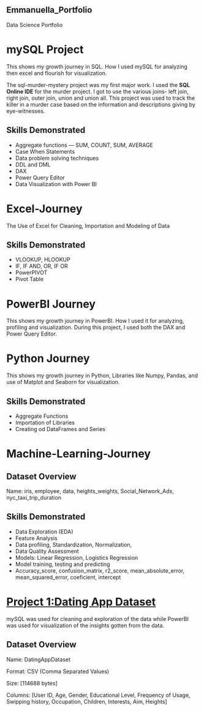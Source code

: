 ## Emmanuella_Portfolio
Data Science Portfolio

# mySQL Project
This shows my growth journey in SQL. How I used mySQL for analyzing then excel and flourish for visualization.

The sql-murder-mystery project was my first major work. I used the **SQL Online IDE** for the murder project. I got to use the various joins- left join, right join, outer join, union and union all. This project was used to track the killer in a murder case based on the information and descriptions giving by eye-witnesses. 
## Skills Demonstrated
* Aggregate functions — SUM, COUNT, SUM, AVERAGE
* Case When Statements
* Data problem solving techniques
* DDL and DML
* DAX
* Power Query Editor
* Data Visualization with Power BI

# Excel-Journey
The Use of Excel for Cleaning, Importation and Modeling of Data
## Skills Demonstrated
* VLOOKUP, HLOOKUP
* IF, IF AND, OR, IF OR
* PowerPIVOT
* Pivot Table

# PowerBI Journey
This shows my growth journey in PowerBI. How I used it for analyzing, profiling and visualization.
During this project, I used both the DAX and Power Query Editor. 

# Python Journey
This shows my growth journey in Python, Libraries like Numpy, Pandas, and use of Matplot and Seaborn for visualization.
## Skills Demonstrated
* Aggregate Functions
* Importation of Libraries
* Creating od DataFrames and Series

# Machine-Learning-Journey
## Dataset Overview
Name: iris, employee, data, heights_weights, Social_Network_Ads, nyc_taxi_trip_duration
## Skills Demonstrated
* Data Exploration (EDA)
* Feature Analysis
* Data profiling, Standardization, Normalization, 
* Data Quality Assessment
* Models: Linear Regression, Logistics Regression
* Model training, testing and predicting
* Accuracy_score, confusion_matrix, r2_score, mean_absolute_error, mean_squared_error, coeficient, intercept

# [Project 1:Dating App Dataset](https://github.com/Ikeoluwapo/DatingApp/tree/main)
mySQL was used for cleaning and exploration of the data while PowerBI was used for visualization of the insights gotten from the data.
## Dataset Overview
Name: DatingAppDataset

Format: CSV (Comma Separated Values)

Size: [114688 bytes]

Columns: [User ID, Age, Gender, Educational Level, Frequency of Usage, Swipping history, Occupation, Children, Interests, Aim, Heights]
